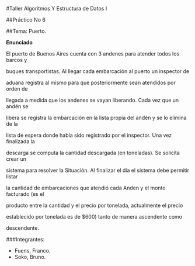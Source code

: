 #Taller Algoritmos Y Estructura de Datos I

##Práctico No 6

##Tema: Puerto.

**Enunciado**

El puerto de Buenos Aires cuenta con 3 andenes para atender todos los barcos y 

buques transportistas. Al llegar cada embarcación al puerto un inspector de 

aduana registra al mismo para que posteriormente sean atendidos por orden de 

llegada a medida que los andenes se vayan liberando. Cada vez que un andén se 

libera se registra la embarcación en la lista propia del andén y se lo elimina de la 

lista de espera donde había sido registrado por el inspector. Una vez finalizada la 

descarga se computa la cantidad descargada (en toneladas). Se solicita crear un 

sistema para resolver la Situación. Al finalizar el día el sistema debe permitir listar 

la cantidad de embarcaciones que atendió cada Anden y el monto facturado (es el 

producto entre la cantidad y el precio por tonelada, actualmente el precio 

establecido por tonelada es de $600) tanto de manera ascendente como 

descendente.

###Integrantes:
- Fuens, Franco.
- Soko, Bruno.

